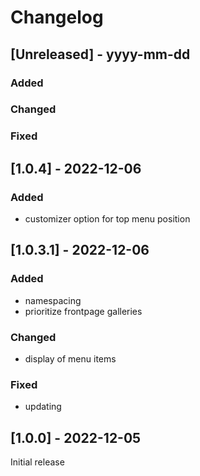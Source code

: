 # Changelog

## [Unreleased] - yyyy-mm-dd

### Added

### Changed

### Fixed

## [1.0.4] - 2022-12-06


### Added
- customizer option for top menu position

## [1.0.3.1] - 2022-12-06


### Added
- namespacing
- prioritize frontpage galleries

### Changed
- display of menu items

### Fixed
- updating


## [1.0.0] - 2022-12-05

Initial release